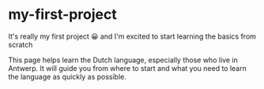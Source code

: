# my-first-project

It's really my first project 😀 
and I'm excited to start learning the basics 
from scratch


This page helps learn the Dutch language,
 especially those who live in Antwerp. 
It will guide you from where 
to start and what you need to learn 
the language as quickly as possible.
